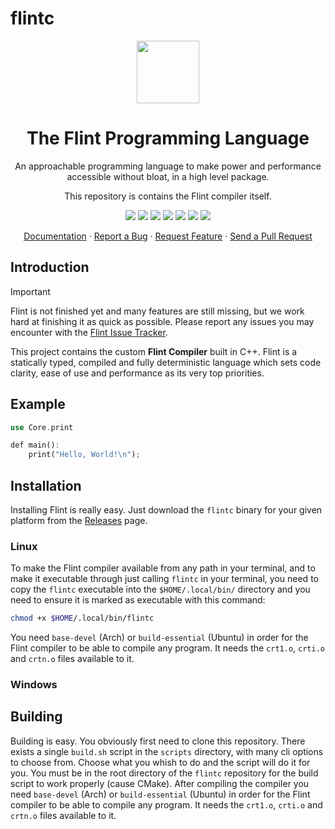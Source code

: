 # flintc

<div align="center">
<p>
    <img width="100" src="https://raw.githubusercontent.com/flint-lang/logo/main/logo.svg">
    <h1>The Flint Programming Language</h1>
</p>

<p>
An approachable programming language to make power and performance accessible without bloat, in a high level package.

This repository is contains the Flint compiler itself.
</p>

<p>
    <a href="#"><img src="https://img.shields.io/badge/c++-%2300599C.svg?style=flat&logo=c%2B%2B&logoColor=white"></img></a>
    <a href="http://opensource.org/licenses/MIT"><img src="https://img.shields.io/github/license/flint-lang/flintc?color=black"></img></a>
    <a href="#"><img src="https://img.shields.io/github/stars/flint-lang/flintc"></img></a>
    <a href="#"><img src="https://img.shields.io/github/forks/flint-lang/flintc"></img></a>
    <a href="#"><img src="https://img.shields.io/github/repo-size/flint-lang/flintc"></img></a>
    <a href="https://github.com/flint-lang/flintc/graphs/contributors"><img src="https://img.shields.io/github/contributors/flint-lang/flintc?color=blue"></img></a>
    <a href="https://github.com/flint-lang/flintc/issues"><img src="https://img.shields.io/github/issues/flint-lang/flintc"></img></a>
</p>

<p align="center">
  <a href="https://flint-lang.github.io/">Documentation</a> ·
  <a href="https://github.com/flint-lang/flintc/issues">Report a Bug</a> ·
  <a href="https://github.com/flint-lang/flintc/issues">Request Feature</a> ·
  <a href="https://github.com/flint-lang/flintc/pulls">Send a Pull Request</a>
</p>

</div>

## Introduction

> [!IMPORTANT]
> Flint is not finished yet and many features are still missing, but we work hard at finishing it as quick as possible.
> Please report any issues you may encounter with the [Flint Issue Tracker](https://github.com/flint-lang/flintc/issues).

This project contains the custom **Flint Compiler** built in C++. Flint is a statically typed, compiled and fully deterministic language which sets code clarity, ease of use and performance as its very top priorities.

## Example

```rs
use Core.print

def main():
    print("Hello, World!\n");
```

## Installation

Installing Flint is really easy. Just download the `flintc` binary for your given platform from the [Releases](https://github.com/flint-lang/flintc/releases) page.

### Linux

To make the Flint compiler available from any path in your terminal, and to make it executable through just calling `flintc` in your terminal, you need to copy the `flintc` executable into the `$HOME/.local/bin/` directory and you need to ensure it is marked as executable with this command:

```sh
chmod +x $HOME/.local/bin/flintc
```

You need `base-devel` (Arch) or `build-essential` (Ubuntu) in order for the Flint compiler to be able to compile any program. It needs the `crt1.o`, `crti.o` and `crtn.o` files available to it.

### Windows



## Building

Building is easy. You obviously first need to clone this repository. There exists a single `build.sh` script in the `scripts` directory, with many cli options to choose from. Choose what you whish to do and the script will do it for you. You must be in the root directory of the `flintc` repository for the build script to work properly (cause CMake). After compiling the compiler you need `base-devel` (Arch) or `build-essential` (Ubuntu) in order for the Flint compiler to be able to compile any program. It needs the `crt1.o`, `crti.o` and `crtn.o` files available to it.
